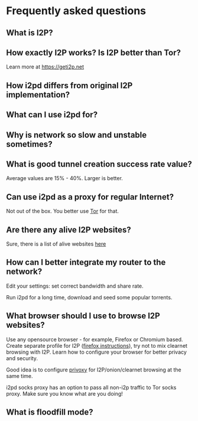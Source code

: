 Frequently asked questions
==========================

## What is I2P?

## How exactly I2P works? Is I2P better than Tor?

Learn more at https://geti2p.net

## How i2pd differs from original I2P implementation?

## What can I use i2pd for?

## Why is network so slow and unstable sometimes?

## What is good tunnel creation success rate value?

Average values are 15% - 40%. Larger is better.

## Can use i2pd as a proxy for regular Internet?

Not out of the box. You better use [Tor](https://www.torproject.org/) for that.

## Are there any alive I2P websites?

Sure, there is a list of alive websites [here](http://identiguy.i2p.xyz/)

## How can I better integrate my router to the network?

Edit your settings: set correct bandwidth and share rate. 

Run i2pd for a long time, download and seed some popular torrents.

## What browser should I use to browse I2P websites?

Use any opensource browser - for example, Firefox or Chromium based. Create separate profile for I2P ([firefox instructions](https://support.mozilla.org/en-US/kb/profile-manager-create-and-remove-firefox-profiles)), try not to mix clearnet browsing with I2P. Learn how to configure your browser for better privacy and security.

Good idea is to configure [privoxy](https://wiki.archlinux.org/index.php/Privoxy) for I2P/onion/clearnet browsing at the same time.

i2pd socks proxy has an option to pass all non-i2p traffic to Tor socks proxy. Make sure you know what are you doing!

## What is floodfill mode?
